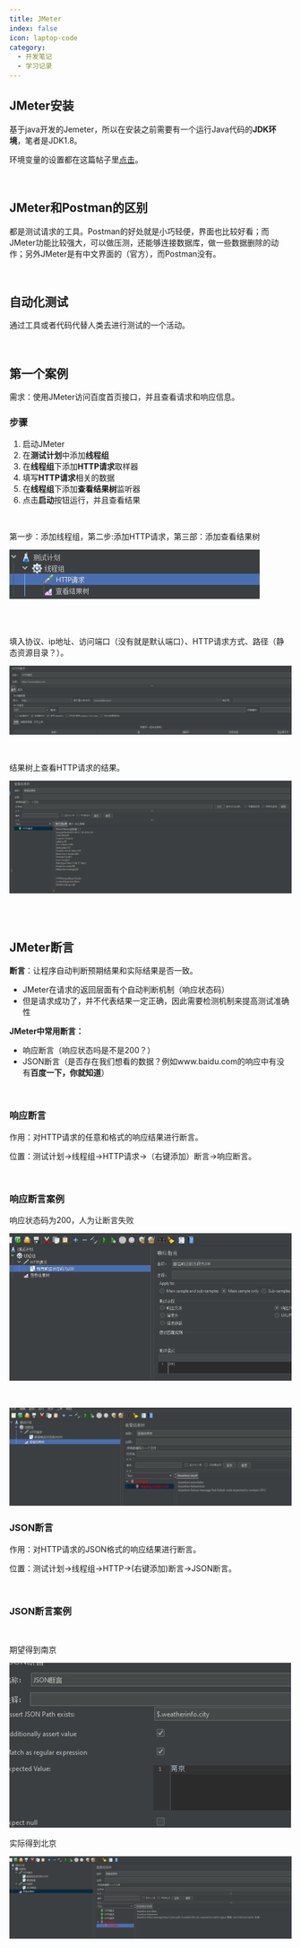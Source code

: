 ```yaml
---
title: JMeter
index: false
icon: laptop-code
category:
  - 开发笔记
  - 学习记录
---
```


## JMeter安装

基于java开发的Jemeter，所以在安装之前需要有一个运行Java代码的**JDK环境**，笔者是JDK1.8。

环境变量的设置都在这篇帖子里[点击](https://blog.csdn.net/Shi_MM/article/details/126280735)。

<br/>

## JMeter和Postman的区别

都是测试请求的工具。Postman的好处就是小巧轻便，界面也比较好看；而JMeter功能比较强大，可以做压测，还能够连接数据库，做一些数据删除的动作；另外JMeter是有中文界面的（官方），而Postman没有。

<br/>

## 自动化测试

通过工具或者代码代替人类去进行测试的一个活动。

<br/>

## 第一个案例

需求：使用JMeter访问百度首页接口，并且查看请求和响应信息。

### 步骤

1. 启动JMeter
2. 在**测试计划**中添加**线程组**
3. 在**线程组**下添加**HTTP请求**取样器
4. 填写**HTTP请求**相关的数据
5. 在**线程组**下添加**查看结果树**监听器
6. 点击**启动**按钮运行，并且查看结果

<br/>

第一步：添加线程组，第二步:添加HTTP请求，第三部：添加查看结果树

![三件套、HTTP请求、查看结果树](fdd362e67dafec85a5f16fa04e1479e6.png)

<br/>

<br/>

填入协议、ip地址、访问端口（没有就是默认端口）、HTTP请求方式、路径（静态资源目录？）。

![HTTP请求配置信息](0aae29bac1ec350281b062b07ad7ffef.png)

<br/>

结果树上查看HTTP请求的结果。

![查看结果树](bf42c17c3749df952b5430e8ea4c8b5a.png)

<br/>

<br/>

## JMeter断言

**断言**：让程序自动判断预期结果和实际结果是否一致。

- JMeter在请求的返回层面有个自动判断机制（响应状态码）
- 但是请求成功了，并不代表结果一定正确，因此需要检测机制来提高测试准确性

**JMeter中常用断言：**

- 响应断言（响应状态吗是不是200？）
- JSON断言（是否存在我们想看的数据？例如www.baidu.com的响应中有没有**百度一下，你就知道**）

<br/>

### 响应断言

作用：对HTTP请求的任意和格式的响应结果进行断言。

位置：测试计划->线程组->HTTP请求->（右键添加）断言->响应断言。

<br/>

### 响应断言案例

响应状态码为200，人为让断言失败

![截图](04946069da3c5275972a3a558e6a10d5.png)

<br/>

![截图](872f3343896a424bf0e4bacb8a463d75.png)


### JSON断言

作用：对HTTP请求的JSON格式的响应结果进行断言。

位置：测试计划->线程组->HTTP->(右键添加)断言->JSON断言。

<br/>

### JSON断言案例

<br/>

期望得到南京

![截图](977351f63ba8ba6028c6abe2b87c019f.png)

实际得到北京

![截图](d64ab55b896f5215f9d2049e75a6f03e.png)